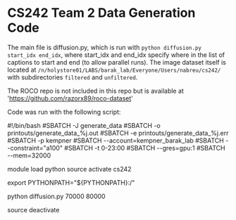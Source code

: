 # CS242 Team 2 Data Generation Code

The main file is diffusion.py, which is run with
`python diffusion.py start_idx end_idx`, where start_idx and end_idx 
specify where in the list of captions to start and end (to allow parallel runs).
The image dataset itself is located at `/n/holystore01/LABS/barak_lab/Everyone/Users/nabreu/cs242/` with subdirectories `filtered` and `unfiltered`.

The ROCO repo is not included in this repo but is available at 'https://github.com/razorx89/roco-dataset'

Code was run with the following script:

#!/bin/bash
#SBATCH -J generate_data
#SBATCH -o printouts/generate_data_%j.out
#SBATCH -e printouts/generate_data_%j.err
#SBATCH -p kempner
#SBATCH --account=kempner_barak_lab
#SBATCH --constraint="a100"
#SBATCH -t 0-23:00
#SBATCH --gres=gpu:1
#SBATCH --mem=32000

module load python
source activate cs242

export PYTHONPATH="${PYTHONPATH}:/"

python diffusion.py 70000 80000

source deactivate